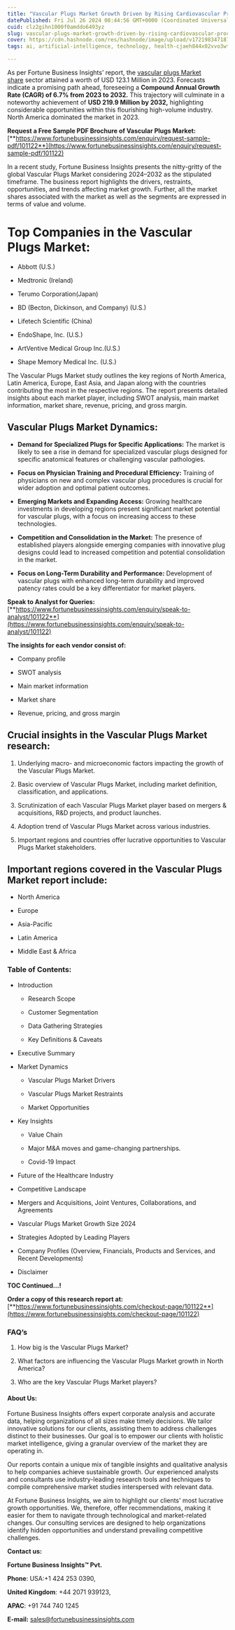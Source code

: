 ```yaml
---
title: "Vascular Plugs Market Growth Driven by Rising Cardiovascular Procedures"
datePublished: Fri Jul 26 2024 08:44:56 GMT+0000 (Coordinated Universal Time)
cuid: clz2gihn1000f0amddo6493yz
slug: vascular-plugs-market-growth-driven-by-rising-cardiovascular-procedures
cover: https://cdn.hashnode.com/res/hashnode/image/upload/v1721983471873/131587c4-85d0-410e-9662-fb1150375786.png
tags: ai, artificial-intelligence, technology, health-cjaeh844x02vvo3wtj5r2s75q, healthcare

---
```


As per Fortune Business Insights’ report, the [vascular plugs Market share](https://www.fortunebusinessinsights.com/industry-reports/vascular-plugs-market-101122) sector attained a worth of USD 123.1 Million in 2023. Forecasts indicate a promising path ahead, foreseeing a **Compound Annual Growth Rate (CAGR) of 6.7% from 2023 to 2032.** This trajectory will culminate in a noteworthy achievement of **USD 219.9 Million by 2032,** highlighting considerable opportunities within this flourishing high-volume industry. North America dominated the market in 2023.

**Request a Free Sample PDF Brochure of Vascular Plugs Market:** [**https://www.fortunebusinessinsights.com/enquiry/request-sample-pdf/101122**](https://www.fortunebusinessinsights.com/enquiry/request-sample-pdf/101122)

In a recent study, Fortune Business Insights presents the nitty-gritty of the global Vascular Plugs Market considering 2024–2032 as the stipulated timeframe. The business report highlights the drivers, restraints, opportunities, and trends affecting market growth. Further, all the market shares associated with the market as well as the segments are expressed in terms of value and volume.

# **Top Companies in the Vascular Plugs Market:**

* Abbott (U.S.)
    
* Medtronic (Ireland)
    
* Terumo Corporation(Japan)
    
* BD (Becton, Dickinson, and Company) (U.S.)
    
* Lifetech Scientific (China)
    
* EndoShape, Inc. (U.S.)
    
* ArtVentive Medical Group Inc.(U.S.)
    
* Shape Memory Medical Inc. (U.S.)
    

The Vascular Plugs Market study outlines the key regions of North America, Latin America, Europe, East Asia, and Japan along with the countries contributing the most in the respective regions. The report presents detailed insights about each market player, including SWOT analysis, main market information, market share, revenue, pricing, and gross margin.

## Vascular Plugs Market **Dynamics**:

* **Demand for Specialized Plugs for Specific Applications:** The market is likely to see a rise in demand for specialized vascular plugs designed for specific anatomical features or challenging vascular pathologies.
    
* **Focus on Physician Training and Procedural Efficiency:** Training of physicians on new and complex vascular plug procedures is crucial for wider adoption and optimal patient outcomes.
    
* **Emerging Markets and Expanding Access:** Growing healthcare investments in developing regions present significant market potential for vascular plugs, with a focus on increasing access to these technologies.
    
* **Competition and Consolidation in the Market:** The presence of established players alongside emerging companies with innovative plug designs could lead to increased competition and potential consolidation in the market.
    
* **Focus on Long-Term Durability and Performance:** Development of vascular plugs with enhanced long-term durability and improved patency rates could be a key differentiator for market players.
    

**Speak to Analyst for Queries:** [**https://www.fortunebusinessinsights.com/enquiry/speak-to-analyst/101122**](https://www.fortunebusinessinsights.com/enquiry/speak-to-analyst/101122)

**The insights for each vendor consist of:**

* Company profile
    
* SWOT analysis
    
* Main market information
    
* Market share
    
* Revenue, pricing, and gross margin
    

## **Crucial insights in the Vascular Plugs Market research:**

1. Underlying macro- and microeconomic factors impacting the growth of the Vascular Plugs Market.
    
2. Basic overview of Vascular Plugs Market, including market definition, classification, and applications.
    
3. Scrutinization of each Vascular Plugs Market player based on mergers & acquisitions, R&D projects, and product launches.
    
4. Adoption trend of Vascular Plugs Market across various industries.
    
5. Important regions and countries offer lucrative opportunities to Vascular Plugs Market stakeholders.
    

## **Important regions covered in the Vascular Plugs Market report include:**

* North America
    
* Europe
    
* Asia-Pacific
    
* Latin America
    
* Middle East & Africa
    

### **Table of Contents:**

* Introduction
    
    * Research Scope
        
    * Customer Segmentation
        
    * Data Gathering Strategies
        
    * Key Definitions & Caveats
        
* Executive Summary
    
* Market Dynamics
    
    * Vascular Plugs Market Drivers
        
    * Vascular Plugs Market Restraints
        
    * Market Opportunities
        
* Key Insights
    
    * Value Chain
        
    * Major M&A moves and game-changing partnerships.
        
    * Covid-19 Impact
        
* Future of the Healthcare Industry
    
* Competitive Landscape
    
* Mergers and Acquisitions, Joint Ventures, Collaborations, and Agreements
    
* Vascular Plugs Market Growth Size 2024
    
* Strategies Adopted by Leading Players
    
* Company Profiles (Overview, Financials, Products and Services, and Recent Developments)
    
* Disclaimer
    

**TOC Continued…!**

**Order a copy of this research report at:** [**https://www.fortunebusinessinsights.com/checkout-page/101122**](https://www.fortunebusinessinsights.com/checkout-page/101122)

### **FAQ’s**

1. How big is the Vascular Plugs Market?
    
2. What factors are influencing the Vascular Plugs Market growth in North America?
    
3. Who are the key Vascular Plugs Market players?
    

#### **About Us:**

Fortune Business Insights offers expert corporate analysis and accurate data, helping organizations of all sizes make timely decisions. We tailor innovative solutions for our clients, assisting them to address challenges distinct to their businesses. Our goal is to empower our clients with holistic market intelligence, giving a granular overview of the market they are operating in.

Our reports contain a unique mix of tangible insights and qualitative analysis to help companies achieve sustainable growth. Our experienced analysts and consultants use industry-leading research tools and techniques to compile comprehensive market studies interspersed with relevant data.

At Fortune Business Insights, we aim to highlight our clients' most lucrative growth opportunities. We, therefore, offer recommendations, making it easier for them to navigate through technological and market-related changes. Our consulting services are designed to help organizations identify hidden opportunities and understand prevailing competitive challenges.

**Contact us:**

**Fortune Business Insights™ Pvt.**

**Phone**: USA:+1 424 253 0390,

**United Kingdom**: +44 2071 939123,

**APAC**: +91 744 740 1245

**E-mail:** [sales@fortunebusinessinsights.com](mailto:sales@fortunebusinessinsights.com)